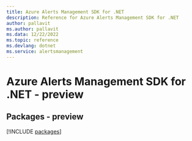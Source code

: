 ```yaml
---
title: Azure Alerts Management SDK for .NET
description: Reference for Azure Alerts Management SDK for .NET
author: pallavit
ms.author: pallavit
ms.data: 12/22/2022
ms.topic: reference
ms.devlang: dotnet
ms.service: alertsmanagement
---
```

# Azure Alerts Management SDK for .NET - preview
## Packages - preview
[!INCLUDE [packages](alerts-management-index.md)]